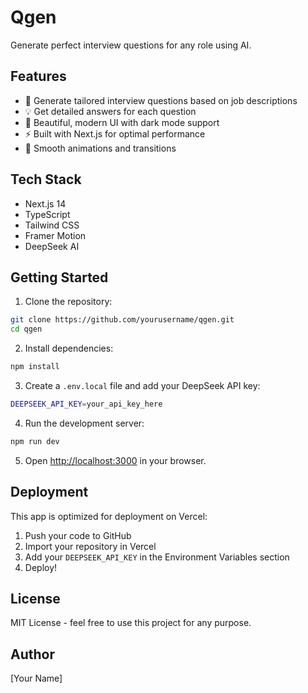 # Qgen

Generate perfect interview questions for any role using AI.

## Features

- 🎯 Generate tailored interview questions based on job descriptions
- 💡 Get detailed answers for each question
- 🎨 Beautiful, modern UI with dark mode support
- ⚡ Built with Next.js for optimal performance
- 🔄 Smooth animations and transitions

## Tech Stack

- Next.js 14
- TypeScript
- Tailwind CSS
- Framer Motion
- DeepSeek AI

## Getting Started

1. Clone the repository:
```bash
git clone https://github.com/yourusername/qgen.git
cd qgen
```

2. Install dependencies:
```bash
npm install
```

3. Create a `.env.local` file and add your DeepSeek API key:
```bash
DEEPSEEK_API_KEY=your_api_key_here
```

4. Run the development server:
```bash
npm run dev
```

5. Open [http://localhost:3000](http://localhost:3000) in your browser.

## Deployment

This app is optimized for deployment on Vercel:

1. Push your code to GitHub
2. Import your repository in Vercel
3. Add your `DEEPSEEK_API_KEY` in the Environment Variables section
4. Deploy!

## License

MIT License - feel free to use this project for any purpose.

## Author

[Your Name]
